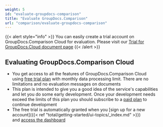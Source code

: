 ```yaml
---
weight: 5
id: "evaluate-groupdocs-comparison"
title: "Evaluate GroupDocs.Comparison"
url: "comparison/evaluate-groupdocs-comparison"
---
```


{{< alert style="info" >}}
You can easily create a trial account on GroupDocs.Comparison Cloud for evaluation. Please visit our [Trial for GroupDocs.Cloud document page](https://purchase.groupdocs.cloud/trial)
{{< /alert >}}

## Evaluating GroupDocs.Comparison Cloud ##

* You get access to all the features of GroupDocs.Comparison Cloud using [free trial plan](https://purchase.groupdocs.cloud/trial) with monthly data processing limit. There are no limitations and no evaluation messages on documents
* This plan is intended to give you a good idea of the service's capabilities and let you do some early development. Once your development needs exceed the limits of this plan you should subscribe to a [paid plan](https://purchase.groupdocs.cloud/pricing) to continue development
* The free trial is automatically granted when you [sign up for a new account]({{< ref "total/getting-started/ui-topics/_index.md" >}}) and [access the dashboard](https://dashboard.groupdocs.cloud/)